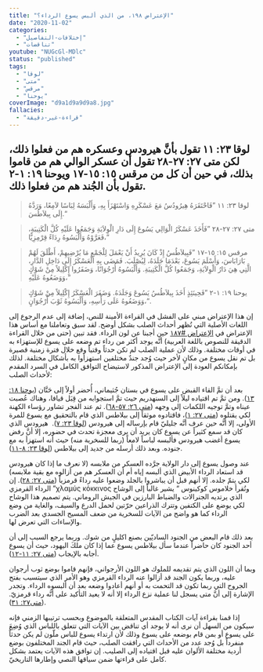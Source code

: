 ```yaml
---
title: "الإعتراض ١٩٨، من الذي ألبس يسوع الرداء؟"
date: "2020-11-02"
categories:
  - "إختلافات-التفاصيل"
  - "تناقضات"
youtube: "NUGcGl-MDlc"
status: "published"
tags:
  - "لوقا"
  - "متى"
  - "مرقس"
  - "يوحنا"
coverImage: "d9a1d9a9d9a8.jpg"
fallacies:
  - "قراءة-غير-دقيقة"
---
```


## **لوقا ٢٣: ١١ تقول بأنَّ هيرودس وعسكره هم من فعلوا ذلك، لكن متى ٢٧: ٢٧-٢٨ تقول أن عسكر الوالي هم من قاموا بذلك، في حين أن كل من مرقس ١٥: ١٥-١٧ ويوحنا ١٩: ١-٢ تقول بأن الجُند هم من فعلوا ذلك.**

> لوقا ٢٣: ١١ ”فَاحْتَقَرَهُ هِيرُودُسُ مَعَ عَسْكَرِهِ وَاسْتَهْزَأَ بِهِ، وَأَلْبَسَهُ لِبَاسًا لاَمِعًا، وَرَدَّهُ إِلَى بِيلاَطُسَ.“

> متى ٢٧: ٢٧-٢٨ ”فَأَخَذَ عَسْكَرُ الْوَالِي يَسُوعَ إِلَى دَارِ الْوِلاَيَةِ وَجَمَعُوا عَلَيْهِ كُلَّ الْكَتِيبَةِ، فَعَرَّوْهُ وَأَلْبَسُوهُ رِدَاءً قِرْمِزِيًّا،“

> مرقس ١٥: ١٥-١٧ ”فَبِيلاَطُسُ إِذْ كَانَ يُرِيدُ أَنْ يَعْمَلَ لِلْجَمْعِ مَا يُرْضِيهِمْ، أَطْلَقَ لَهُمْ بَارَابَاسَ، وَأَسْلَمَ يَسُوعَ، بَعْدَمَا جَلَدَهُ، لِيُصْلَبَ. فَمَضَى بِهِ الْعَسْكَرُ إِلَى دَاخِلِ الدَّارِ، الَّتِي هِيَ دَارُ الْوِلاَيَةِ، وَجَمَعُوا كُلَّ الْكَتِيبَةِ. وَأَلْبَسُوهُ أُرْجُوَانًا، وَضَفَرُوا إِكْلِيلاً مِنْ شَوْكٍ وَوَضَعُوهُ عَلَيْهِ،“

> يوحنا ١٩: ١-٢ ”فَحِينَئِذٍ أَخَذَ بِيلاَطُسُ يَسُوعَ وَجَلَدَهُ. وَضَفَرَ الْعَسْكَرُ إِكْلِيلاً مِنْ شَوْكٍ وَوَضَعُوهُ عَلَى رَأْسِهِ، وَأَلْبَسُوهُ ثَوْبَ أُرْجُوَانٍ،“.

إن هذا الإعتراض مبني على الفشل في القراءة الأمينة للنص، إضافة إلى عدم الرجوع إلى اللغات الأصلية التي تُظهر أحداث الصلب بشكل أوضح. لقد سبق وتعاملنا مع أساس هذا الإعتراض في [الإعتراض #١٨٧](/objections/objection187/) حين أجبنا عن لون الرداء. فقد تبين (حتى من خلال القراءة الدقيقة للنصوص باللغة العربية) أنَّه يوجد أكثر من رداء تم وضعه على يسوع للإستهزاء به في أوقات مختلفة. وذلك لأن عملية الصلب لم تكن حدثاً وقتياً وقع خلال فترة زمنية قصيرة بل تم نقل يسوع من مكانٍ لأخر حيث وُجد جندٌ مختلفين استهزأوا به بأشكال مختلفة. لذلك بإمكانكم العودة إلى الإعتراض المذكور لاستيضاح التوافق الكامل في السرد المقدم لأحداث الصلب:

بعد أن تمَّ القاء القبض على يسوع في بستان جُثيماني، أُحضر أولاً إلى حَنَّان ([يوحنا ١٨: ١٣](https://biblia.com/books/ar-vandyke/john18.13)). ومن ثمَّ تم اقتياده ليلاً إلى السنهدريم حيث تمَّ استجوابه من قِبَل قيافا، وهناك عُصبت عيناه وتمَّ توجيه اللكمات إلى وجهه ([متى ٢٦: ٥٧-٦٨](https://biblia.com/books/ar-vandyke/mt26.57-68)). ثم عند الفجر تشاور رؤساء الكهنة لكي يقتلوه ([متى ٢٧: ١](https://biblia.com/books/ar-vandyke/mt27.1))، فاقتادوه موثقاً إلى بيلاطس الذي قام بالتحقيق مع يسوع للمرة الأولى، إلا أنَّه حين عرف أنَّه جليليّ قام بإرساله إلى هيرودس ([لوقا ٢٣: ٧](https://biblia.com/books/ar-vandyke/lk23.7)).  هيرودس الذي كان قد سمع كثيراً عن يسوع كان يريد أن يرى معجزة تحدث في حضوره، إلا أنَّ رفض يسوع أغضب هيرودس فألبسه لباساً لامعاً (ربما للسخرية منه) حيث أنه استهزأ به مع جنوده. وبعد ذلك أرسله من جديد إلى بيلاطس ([لوقا ٢٣: ٨-١١](https://biblia.com/books/ar-vandyke/lk23.8-11)).

عند وصول يسوع إلى دار الولاية جرَّده العسكر من ملابسه (لا نعرف ما إذا كان هيرودس قد استعاد الرداء الأبيض الذي ألبسه إياه أم أن العسكر هم من أزالوه مع بقية ملابسه) لكي يتمّ جلده. إلا أنهم قبل أن يباشروا بالجلد وضعوا عليه رداءً قرمزياً ([متى ٢٧: ٢٨](https://biblia.com/books/ar-vandyke/mt27.28)). إن الرداء القرمزي ”χλαμύς κόκκινος وتُقرأ خلاموس كوكينوس “ يشير غالباً إلى الوشاح الذي يرتديه الجنرالات والضباط البارزين في الجيش الروماني. يتم تصميم هذا الوشاح لكي يوضع على الكتفين وتترك الذراعين حرّتين لحمل الدرع والسيف، والغاية من وضع الرداء كما هو واضح من الآيات للسخرية من ضعف المسيح الجسدي بعد الضرب والإساءات التي تعرض لها.

بعد ذلك قام البعض من الجنود الساديّين بصنع اكليلٍ من شوك. وربما يرجع السبب إلى أن أحد الجنود كان حاضراً عندما سأل بيلاطس يسوع عما إذا كان ملكَ اليهود، حيث أن يسوع أجابه بالإيجاب ([متى ٢٧: ١١-١٢](https://biblia.com/books/ar-vandyke/mt27.11-12)).

وبما أن اللون الذي يتم تقديمه للملوك هو اللون الأرجواني، فإنهم قاموا بوضع ثوب أرجوان عليه، وربما يكون الجند قد أزالوا عنه الرداء القرمزي وهو الأمر الذي سيتسبب بفتح الجروح التي ربما تكون قد التحمت به أو أنهم أعادوا وضعه بعد أن ألبسوه الرداء. وتجدر الإشارة إلى أنَّ متى يسجل لنا عملية نزع الرداء إلا أنه لا يعيد التأكيد على أنَّه رداء قرمزيّ.([متى٢٧: ٣١](https://biblia.com/books/ar-vandyke/mt27.31)).

إذا قمنا بقراءة آيات الكتاب المقدس المتعلقة بالموضوع وبحسب ترتيبها الزمني فإنه سيكون من السهل أن نرى أنه لا يوجد أي تناقض بين الآيات التي تتعلق باللباس الذي وُضِعَ على يسوع أو بمن قام بوضعه على يسوع وذلك لأن ارتداء يسوع للباس ملّون لم يكن حدثاً منفرداً بل وُجد عدد من الأحداث التي رافقت الصلب، حيث قام الجند المختلفون بوضع أردية مختلفة الألوان عليه قبل اقتياده إلى الصليب. إن توافق هذه الآيات يعتمد بشكل كامل على قراءتها ضمن سياقها النصي وإطارها التاريخيّ.

